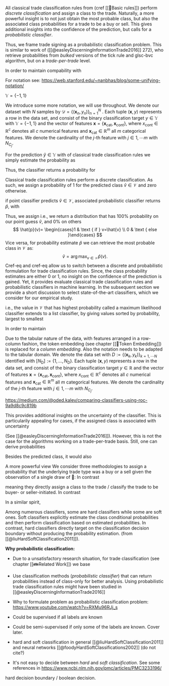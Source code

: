 All classical trade classification rules from (cref [[🔢Basic rules]]) perform *discrete classification* and assign a class to the trade. Naturally, a more powerful insight is to not just obtain the most probable class, but also the associated class probabilities for a trade to be a buy or sell. This gives additional insights into the confidence of the prediction, but calls for a *probabilistic classifier*.  

Thus, we frame trade signing as a probabilistic classification problem. This is similar to work of ([[@easleyDiscerningInformationTrade2016]] 272), who retrieve probabilities from *bulked* versions of the tick rule and glsc-bvc algorithm, but on a *trade-per-trade* level. 

In order to maintain compability with 

For notation see: https://web.stanford.edu/~nanbhas/blog/some-unifying-notation/

 $\mathbb{Y} = \{-1,1\}$ 

We introduce some more notation, we will use throughout. We denote our dataset with $N$ samples by $\mathcal{D} = \{(\boldsymbol{x}_n, y_n)\}_{n = 1}^{N}$ . Each tuple $(\boldsymbol{x}, y)$ represents a row in the data set, and consist of the binary classification target $y \in \mathbb{Y}$ with $\mathbb{Y}=\{-1,1\}$ and the vector of features $\boldsymbol{x} = \left\{\boldsymbol{x}_{\text{cat}}, \boldsymbol{x}_{\text{cont}}\right\}$, where $x_{\text{cont}} \in \mathbb{R}^c$ denotes all $c$ numerical features and $\boldsymbol{x}_{\text{cat}}\in \mathbb{R}^{m}$ all $m$ categorical features. We denote the cardinality of the $j$-th feature with $j \in 1, \cdots m$ with $N_{C_j}$.

For the prediction $\hat{y} \in \mathbb{Y}$ with of classical trade classification rules we simply estimate the probability as 


Thus, the classifier returns a probability for 

Classical trade classification rules perform a discrete classification. As such, we assign a probability of $1$ for the predicted class  $\hat{v} \in \mathcal{V}$ and zero otherwise.

if point classifier predicts $\hat{v} \in \mathcal{V}$, associated probabilistic classifier returns $\hat{p}$, with

Thus, we assign 
i.e., we return a distribution that has $100 \%$ probability on our point guess $\hat{v}$, and $0 \%$ on others
$$
\hat{p}(v)= \begin{cases}1 & \text { if } v=\hat{v} \\ 0 & \text { else }\end{cases}
$$
Vice versa, for probability estimate $\hat{p}$  we can retrieve the most probable class in $\mathcal{V}$ as:
$$
\hat{v}=\arg\max_{v \in \mathcal{V}} \hat{p}(v).
$$
Cref-eq and cref-eq allow us to switch between a discrete and probabilistic formulation for  trade classification rules. Since, the class probability estimates are either $0$ or $1$, no insight on the confidence of the prediction is gained. Yet, it provides evaluate classical trade classification rules and probabilistic classifiers in machine learning. In the subsequent section we provide a short discussion to select state-of-the-art classifiers, which we consider for our empirical study.


i.e., the value in $\mathcal{V}$ that has highest probability
called a maximum likelihood classifier
extends to a list classifier, by giving values sorted by probability, largest to smallest

In order to maintain 

Due to the tabular nature of the data, with features arranged in a row-column fashion, the token embedding (see chapter [[🛌Token Embedding]]) is replaced for a *column embedding*. Also the notation needs to be adapted to the tabular domain. We denote the data set with $D:=\left\{\left(\mathbf{x}_k, y_k\right) \right\}_{k=1,\cdots N}$ identified with $\left[N_{\mathrm{D}}\right]:=\left\{1, \ldots, N_{\mathrm{D}}\right\}$.  Each tuple $(\boldsymbol{x}, y)$ represents a row in the data set, and consist of the binary classification target $y \in \mathbb{R}$ and the vector of features $\boldsymbol{x} = \left\{\boldsymbol{x}_{\text{cat}}, \boldsymbol{x}_{\text{cont}}\right\}$, where $x_{\text{cont}} \in \mathbb{R}^c$ denotes all $c$ numerical features and $\boldsymbol{x}_{\text{cat}}\in \mathbb{R}^{m}$ all $m$ categorical features. We denote the cardinality of the $j$-th feature with $j \in 1, \cdots m$ with $N_{C_j}$.


https://medium.com/@oded.kalev/comparing-classifiers-using-roc-9a9d8c9c819b


This provides additional insights on the uncertainty of the classifier.
This is particularily appealing for cases, if the assigned class is associated with uncertainty


(See [[@easleyDiscerningInformationTrade2016]]). However, this is not the case for the algorithms working on a trade-per-trade basis. Still, one can derive probabilities

Besides the predicted class, it would also 

A more powerful view 
We consider three methodologies to assign a probability that the underlying trade type was a buy or a sell given the observation of a single draw of :
In contrast  

meaning they directly assign a class to the trade / classify the trade to be buyer- or seller-initiated.  In contrast  

In a similar spirit,

Among numerous classifiers, some are hard classifiers while some are soft ones. Soft classifiers explicitly estimate the class conditional probabilities and then perform classification based on estimated probabilities. In contrast, hard classifiers directly target on the classification decision boundary without producing the probability estimation. (from [[@liuHardSoftClassification2011]]).



**Why probabilistic classification:**
- Due to a unsatisfactory research situation, for trade classification (see chapter [[👪Related Work]]) we base
- Use classification methods (*probabilistic classifier*) that can return probabilities instead of class-only for better analysis. Using probabilistic trade classification rules might have been studied in [[@easleyDiscerningInformationTrade2016]]
- Why to formulate problem as probabilistic classification problem: https://www.youtube.com/watch?v=RXMu96RJj_s
- Could be supervised if all labels are known
- Could be semi-supervised if only some of the labels are known. Cover later.
- hard and soft classification in general [[@liuHardSoftClassification2011]] and neural networks [[@foodyHardSoftClassifications2002]] (do not cite?)


- It's not easy to decide between *hard* and *soft classification*. See some references in https://www.ncbi.nlm.nih.gov/pmc/articles/PMC3233196/

hard decision boundary / boolean decision.










